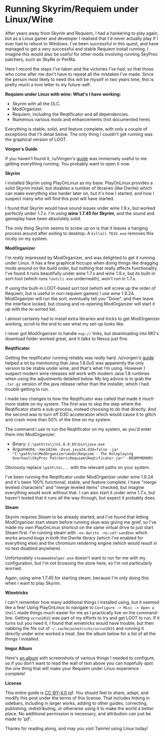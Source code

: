# Running Skyrim/Requiem under Linux/Wine

After years away from Skyrim and Requiem, I had a hankering to play again, but as a Linux gamer and developer I realised that I'd never actually play if I ever had to reboot to Windows. I've been successful in this quest, and have managed to get a very successful and stable Requiem install running. I imagine this would also be useful for other mods involving running SkyProc patchers, such as SkyRe or PerMa.

Here I record the steps I've taken and the victories I've had, so that those who come after me don't have to repeat all the mistakes I've made. Since the person most likely to need this will be myself in two years time, this is pretty much a love letter to my future-self.

**Requiem under Linux with wine: What's I have working:**

- Skyrim with all the DLC.
- ModOrganizer.
- Requiem, including the Reqtificator and all dependencies.
- Numerous various mods and enhancements (not documented here).

Everything is stable, solid, and feature complete, with only a couple of exceptions that I'll detail below. The only thing I couldn't get running was the graphical version of LOOT.

**Vorgen's Guide**

If you haven't found it, /u/Vorgen's [guide](https://www.reddit.com/r/skyrimrequiem/comments/4mm3gr/how_to_get_the_reqtificator_and_presumably_other/) was immensely useful to me getting everything running. You probably want to open it now.

**Skyrim**

I installed Skyrim using PlayOnLinux as my base. PlayOnLinux provides a solid Skyrim install, but disables a number of libraries (like Dwrite) which can make everything else harder later on, but it's how I started, and how I suspect many who will find this post will have started.

I found that Skyrim would have sound issues under wine 1.9.x, but worked perfectly under 1.7.x. I'm using **wine 1.7.45 for Skyrim**, and the sound and gameplay have been absolutely solid.

The only thing Skyrim seems to screw up on is that it leaves a hanging process around after exiting to desktop. A `killall TESV.exe` removes this nicely on my system.

**ModOrganizer**

I'm *really* impressed by ModOrganizer, and was delighted to get it running under Linux. It has a few graphical hiccups when doing things like dragging mods around on the build order, but nothing that really affects functionality. I've found it runs beautifully under wine 1.7.x and wine 1.9.x, but its built-in sort-tool (which runs `lootcli.exe` underneath), won't run in 1.7.x.

If using the built-in LOOT-based sort tool (which *will* screw up the order of Requiem, but is useful in non-requiem games) I use wine 1.9.24. ModOrganizer will run the sort, eventually tell you "Done", and then leave the interface locked, but closing and re-opening ModOrganizer will start it up with the re-sorted list.

I almost certainly had to install extra libraries and tricks to get ModOrganizer working, scroll to the end to see what my set-up looks like.

I never got ModOrganizer to handle `nxp://` links, but downloading into MO's download folder worked great, and it talks to Nexus just fine.

**Reqtificator**

Getting the reqtificator running reliably was *really* hard. /u/vorgen's [guide](https://www.reddit.com/r/skyrimrequiem/comments/4mm3gr/how_to_get_the_reqtificator_and_presumably_other/) helped a lot by mentioning that Java 1.8.0u5 was apparently the only version to be stable under wine, and that's what I'm using. However I suspect modern wine releases will work with modern Java 1.8 runtimes when using the adjustments detailed below. My big advice is to grab the `.tar.gz` version of the java release rather than the installer, which I had trouble getting to run.

I made two changes to how the Reqtificator was called that made it *much* more stable on my system. The first was to skip the step where the Reqtificator starts a sub-process, instead choosing to do that directly. And the second was to turn off D3D acceleration which would cause it to glitch and crash more than 50% of the time on my system.

The command I use to run the Reqtificator on my system, as you'd enter them into ModOrganizer:

- Binary: `C:\path\to\jre1.8.0_05\bin\java.exe`
- Arguments:  `-Xmx1024m -Dsun.java2d.d3d=false -jar "C:\path\to\ModOrganizer\mods\Requiem - The Roleplaying Overhaul\SkyProc Patchers\Requiem\Reqtificator.jar" -REQMYMEMORY`

Obviously replace `\path\to\...` with the relevant paths on your system.

I've been running the Reqtificator under ModOrganizer under wine 1.9.24 and it's been 100% functional, stable, and feature complete. I have "merge leveled characters" and "merge leveled items" checked, but imagine everything would work without that. I can also start it under wine 1.7.x, but haven't tested that it runs all the way through, but expect it probably does.

**Steam**

Skyrim requires Steam to be already started, and I've found that letting ModOrganizer start steam before running skse was giving me grief, so I've made my own PlayOnLinux shortcut on the same virtual drive to just start Steam first. I'm running steam with `-no-dwrite -no-cef-sandbox` which works around bugs in both the Dwrite library (which I've enabled for everything else) and the chromium rendering engine (which would result in no text disabled anywhere).

Unfortunately `steamwebhelper.exe` doesn't want to run for me with my configuration, but I'm not browsing the store here, so I'm not particularly worried.

Again, using wine 1.7.45 for starting steam, because I'm only doing this when I want to play Skyrim.

**Winetricks**

I can't remember how many additional things I installed using, but it seemed like a few! Using PlayOnLinux to navigate to `Configure -> Misc -> Open a Shell` made things much easier for me as I practically live on the command-line. Getting `vcrun2015` was part of my efforts to try and get LOOT to run. If it turns out you need it, I found that winetricks would have trouble, but then nabbing the file out of `~/.cache/winetricks/vcrun2015` and running it directly under wine worked a treat. See the album below for a list of all the things I installed.

**Imgur Album**

Here's [an album](http://imgur.com/gallery/b6UdD) with screenshots of various things I needed to configure, so if you don't want to read the wall of text above you can hopefully spot the one thing that will make your Requiem under Linux experience complete!

**License**

This entire guide is [CC-BY-4.0](https://creativecommons.org/licenses/by/4.0/) pjf. You should feel to share, adapt, and modify this post under the terms of this license. That includes linking in sidebars, including in larger works, adding to other guides, correcting, publishing, redistributing, or otherwise using it to make the world a better place. No additional permission is necessary, and attribution can just be made to 'pjf'.

Thanks for reading along, and may you visit Tamriel using Linux today!
